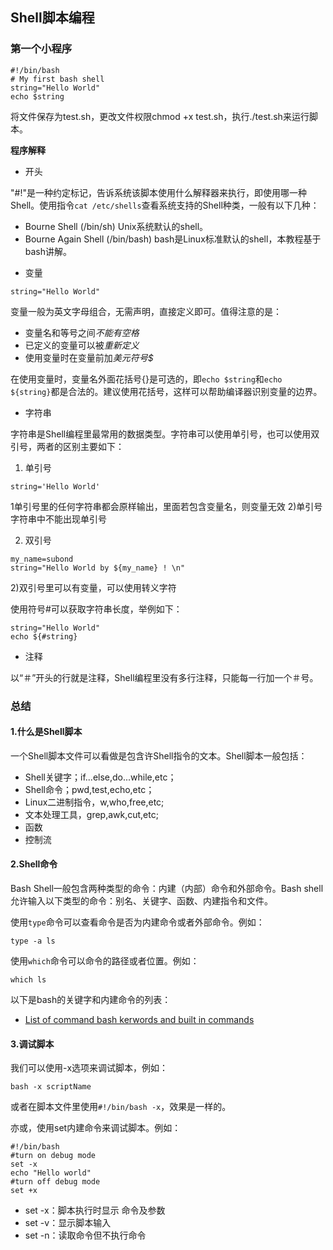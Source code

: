 ## Shell脚本编程

### 第一个小程序

```
#!/bin/bash
# My first bash shell
string="Hello World"
echo $string
```

将文件保存为test.sh，更改文件权限chmod +x test.sh，执行./test.sh来运行脚本。

**程序解释**

+ 开头

"#!"是一种约定标记，告诉系统该脚本使用什么解释器来执行，即使用哪一种Shell。使用指令`cat /etc/shells`查看系统支持的Shell种类，一般有以下几种：

- Bourne Shell (/bin/sh)
Unix系统默认的shell。
- Bourne Again Shell (/bin/bash)
bash是Linux标准默认的shell，本教程基于bash讲解。

+ 变量

```
string="Hello World"
```

变量一般为英文字母组合，无需声明，直接定义即可。值得注意的是：

- 变量名和等号之间*不能有空格*
- 已定义的变量可以被*重新定义*
- 使用变量时在变量前加*美元符号$*

在使用变量时，变量名外面花括号{}是可选的，即`echo $string`和`echo ${string}`都是合法的。建议使用花括号，这样可以帮助编译器识别变量的边界。

+ 字符串

字符串是Shell编程里最常用的数据类型。字符串可以使用单引号，也可以使用双引号，两者的区别主要如下：

1. 单引号

```
string='Hello World'
```

1单引号里的任何字符串都会原样输出，里面若包含变量名，则变量无效
2)单引号字符串中不能出现单引号

2. 双引号

```
my_name=subond
string="Hello World by ${my_name} ! \n"
```

2)双引号里可以有变量，可以使用转义字符

使用符号#可以获取字符串长度，举例如下：

```
string="Hello World"
echo ${#string}
```

+ 注释

以“＃”开头的行就是注释，Shell编程里没有多行注释，只能每一行加一个＃号。

### 总结

#### 1.什么是Shell脚本

一个Shell脚本文件可以看做是包含许Shell指令的文本。Shell脚本一般包括：

- Shell关键字；if...else,do...while,etc；
- Shell命令；pwd,test,echo,etc；
- Linux二进制指令，w,who,free,etc;
- 文本处理工具，grep,awk,cut,etc;
- 函数
- 控制流

#### 2.Shell命令

Bash Shell一般包含两种类型的命令：内建（内部）命令和外部命令。Bash shell允许输入以下类型的命令：别名、关键字、函数、内建指令和文件。

使用`type`命令可以查看命令是否为内建命令或者外部命令。例如：
```
type -a ls
```

使用`which`命令可以命令的路径或者位置。例如：
```
which ls
```

以下是bash的关键字和内建命令的列表：
- [List of command bash kerwords and built in commands](List_of_commands.md)

#### 3.调试脚本
我们可以使用-x选项来调试脚本，例如：
```
bash -x scriptName
```
或者在脚本文件里使用`#!/bin/bash -x`，效果是一样的。

亦或，使用set内建命令来调试脚本。例如：
```
#!/bin/bash
#turn on debug mode
set -x
echo "Hello world"
#turn off debug mode
set +x
```

- set -x：脚本执行时显示 命令及参数
- set -v：显示脚本输入
- set -n：读取命令但不执行命令
